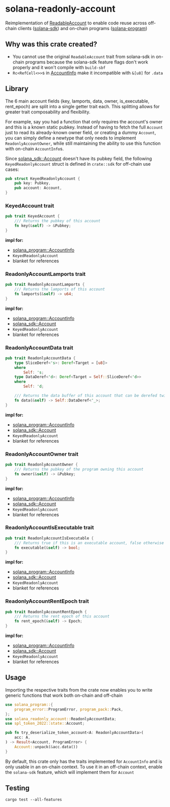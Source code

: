 # solana-readonly-account

Reimplementation of [ReadableAccount](https://docs.rs/solana-sdk/latest/solana_sdk/account/trait.ReadableAccount.html) to enable code reuse across off-chain clients ([solana-sdk](https://docs.rs/solana-sdk)) and on-chain programs ([solana-program](https://docs.rs/solana-program))

## Why was this crate created?

- You cannot use the original `ReadableAccount` trait from solana-sdk in on-chain programs because the solana-sdk feature flags don't work properly and it won't compile with `build-sbf`
- `Rc<RefCell<>>`s in [AccountInfo](https://docs.rs/solana-program/latest/solana_program/account_info/struct.AccountInfo.html) make it incompatible with `&[u8]` for `.data`

## Library

The 6 main account fields (key, lamports, data, owner, is_executable, rent_epoch) are split into a single getter trait each. This splitting allows for greater trait composability and flexibility.

For example, say you had a function that only requires the account's owner and this is a known static pubkey. Instead of having to fetch the full `Account` just to read its already-known owner field, or creating a dummy `Account`, you can simply define a newtype that only needs to implement `ReadonlyAccountOwner`, while still maintaining the ability to use this function with on-chain `AccountInfo`s.

Since [solana_sdk::Account](https://docs.rs/solana-sdk/latest/solana_sdk/account/struct.Account.html) doesn't have its pubkey field, the following `KeyedReadonlyAccount` struct is defined in `crate::sdk` for off-chain use cases:

```rust ignore
pub struct KeyedReadonlyAccount {
    pub key: Pubkey,
    pub account: Account,
}
```

### KeyedAccount trait

```rust ignore
pub trait KeyedAccount {
    /// Returns the pubkey of this account
    fn key(&self) -> &Pubkey;
}
```

**impl for:**

- [solana_program::AccountInfo](https://docs.rs/solana-program/latest/solana_program/account_info/struct.AccountInfo.html)
- `KeyedReadonlyAccount`
- blanket for references

### ReadonlyAccountLamports trait

```rust ignore
pub trait ReadonlyAccountLamports {
    /// Returns the lamports of this account
    fn lamports(&self) -> u64;
}
```

**impl for:**

- [solana_program::AccountInfo](https://docs.rs/solana-program/latest/solana_program/account_info/struct.AccountInfo.html)
- [solana_sdk::Account](https://docs.rs/solana-sdk/latest/solana_sdk/account/struct.Account.html)
- `KeyedReadonlyAccount`
- blanket for references

### ReadonlyAccountData trait

```rust ignore
pub trait ReadonlyAccountData {
    type SliceDeref<'s>: Deref<Target = [u8]>
    where
        Self: 's;
    type DataDeref<'d>: Deref<Target = Self::SliceDeref<'d>>
    where
        Self: 'd;

    /// Returns the data buffer of this account that can be derefed twice into a byte-slice
    fn data(&self) -> Self::DataDeref<'_>;
}
```

**impl for:**

- [solana_program::AccountInfo](https://docs.rs/solana-program/latest/solana_program/account_info/struct.AccountInfo.html)
- [solana_sdk::Account](https://docs.rs/solana-sdk/latest/solana_sdk/account/struct.Account.html)
- `KeyedReadonlyAccount`
- blanket for references

### ReadonlyAccountOwner trait

```rust ignore
pub trait ReadonlyAccountOwner {
    /// Returns the pubkey of the program owning this account
    fn owner(&self) -> &Pubkey;
}
```

**impl for:**

- [solana_program::AccountInfo](https://docs.rs/solana-program/latest/solana_program/account_info/struct.AccountInfo.html)
- [solana_sdk::Account](https://docs.rs/solana-sdk/latest/solana_sdk/account/struct.Account.html)
- `KeyedReadonlyAccount`
- blanket for references

### ReadonlyAccountIsExecutable trait

```rust ignore
pub trait ReadonlyAccountIsExecutable {
    /// Returns true if this is an executable account, false otherwise
    fn executable(&self) -> bool;
}
```

**impl for:**

- [solana_program::AccountInfo](https://docs.rs/solana-program/latest/solana_program/account_info/struct.AccountInfo.html)
- [solana_sdk::Account](https://docs.rs/solana-sdk/latest/solana_sdk/account/struct.Account.html)
- `KeyedReadonlyAccount`
- blanket for references

### ReadonlyAccountRentEpoch trait

```rust ignore
pub trait ReadonlyAccountRentEpoch {
    /// Returns the rent epoch of this account
    fn rent_epoch(&self) -> Epoch;
}
```

**impl for:**

- [solana_program::AccountInfo](https://docs.rs/solana-program/latest/solana_program/account_info/struct.AccountInfo.html)
- [solana_sdk::Account](https://docs.rs/solana-sdk/latest/solana_sdk/account/struct.Account.html)
- `KeyedReadonlyAccount`
- blanket for references

## Usage

Importing the respective traits from the crate now enables you to write generic functions that work both on-chain and off-chain

```rust ignore
use solana_program::{
    program_error::ProgramError, program_pack::Pack,
};
use solana_readonly_account::ReadonlyAccountData;
use spl_token_2022::state::Account;

pub fn try_deserialize_token_account<A: ReadonlyAccountData>(
    acc: A,
) -> Result<Account, ProgramError> {
    Account::unpack(&acc.data())
}
```

By default, this crate only has the traits implemented for `AccountInfo` and is only usable in an on-chain context. To use it in an off-chain context, enable the `solana-sdk` feature, which will implement them for `Account`

## Testing

`cargo test --all-features`
